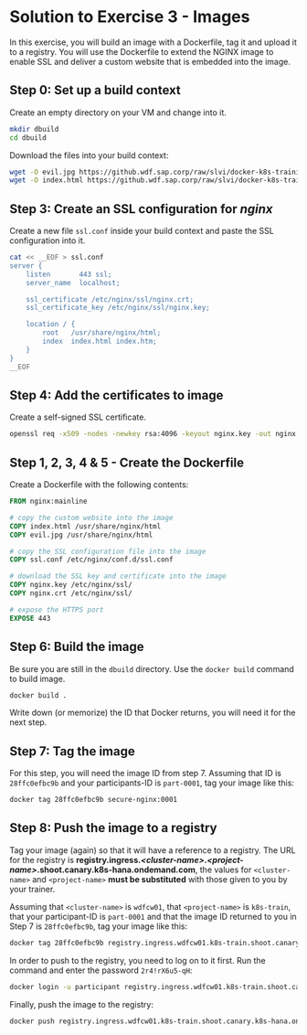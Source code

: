 # Solution to Exercise 3 - Images

In this exercise, you will build an image with a Dockerfile, tag it and upload it to a registry. You will use the Dockerfile to extend the NGINX image to enable SSL and deliver a custom website that is embedded into the image.

## Step 0: Set up a build context

Create an empty directory on your VM and change into it.

```bash
mkdir dbuild
cd dbuild
```

Download the files into your build context:

```bash
wget -O evil.jpg https://github.wdf.sap.corp/raw/slvi/docker-k8s-training/master/docker/res/evil.jpg
wget -O index.html https://github.wdf.sap.corp/raw/slvi/docker-k8s-training/master/docker/res/evil.html
```

## Step 3: Create an SSL configuration for _nginx_

Create a new file `ssl.conf` inside your build context and paste the SSL configuration into it.

```bash
cat << __EOF > ssl.conf
server {
    listen       443 ssl;
    server_name  localhost;

    ssl_certificate /etc/nginx/ssl/nginx.crt;
    ssl_certificate_key /etc/nginx/ssl/nginx.key;

    location / {
        root   /usr/share/nginx/html;
        index  index.html index.htm;
    }
}
__EOF
```

## Step 4: Add the certificates to image

Create a self-signed SSL certificate.

```bash
openssl req -x509 -nodes -newkey rsa:4096 -keyout nginx.key -out nginx.crt -days 365 -subj "/CN=$(hostname)"
```

## Step 1, 2, 3, 4 & 5 - Create the Dockerfile

Create a Dockerfile with the following contents:

```Dockerfile
FROM nginx:mainline

# copy the custom website into the image
COPY index.html /usr/share/nginx/html
COPY evil.jpg /usr/share/nginx/html

# copy the SSL configuration file into the image
COPY ssl.conf /etc/nginx/conf.d/ssl.conf

# download the SSL key and certificate into the image
COPY nginx.key /etc/nginx/ssl/
COPY nginx.crt /etc/nginx/ssl/

# expose the HTTPS port
EXPOSE 443
```

## Step 6: Build the image

Be sure you are still in the `dbuild` directory. Use the `docker build` command to build image.

```bash
docker build .
```

Write down (or memorize) the ID that Docker returns, you will need it for the next step.

## Step 7: Tag the image

For this step, you will need the image ID from step 7. Assuming that ID is `28ffc0efbc9b` and your participants-ID is `part-0001`, tag your image like this:

```bash
docker tag 28ffc0efbc9b secure-nginx:0001
```

## Step 8: Push the image to a registry

Tag your image (again) so that it will have a reference to a registry. The URL for the registry is  **registry.ingress.*\<cluster-name\>*.*\<project-name\>*.shoot.canary.k8s-hana.ondemand.com**, the values for `<cluster-name>` and `<project-name>` **must be substituted** with those given to you by your trainer.

Assuming that `<cluster-name>` is `wdfcw01`, that `<project-name>` is `k8s-train`, that your participant-ID is `part-0001` and that the image ID returned to you in Step 7 is `28ffc0efbc9b`, tag your image like this:

```bash
docker tag 28ffc0efbc9b registry.ingress.wdfcw01.k8s-train.shoot.canary.k8s-hana.ondemand.com/secure-nginx:part-0001
```

In order to push to the registry, you need to log on to it first. Run the command and enter the password `2r4!rX6u5-qH`:

```bash
docker login -u participant registry.ingress.wdfcw01.k8s-train.shoot.canary.k8s-hana.ondemand.com
```

Finally, push the image to the registry:

```bash
docker push registry.ingress.wdfcw01.k8s-train.shoot.canary.k8s-hana.ondemand.com/secure-nginx:part-0001
```
